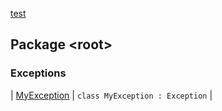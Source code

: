 [test](test/index)

## Package &lt;root&gt;

### Exceptions

| [MyException](test/-my-exception/index) | `class MyException : Exception` |

